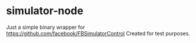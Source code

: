 # simulator-node

Just a simple binary wrapper for https://github.com/facebook/FBSimulatorControl
Created for test purposes.
